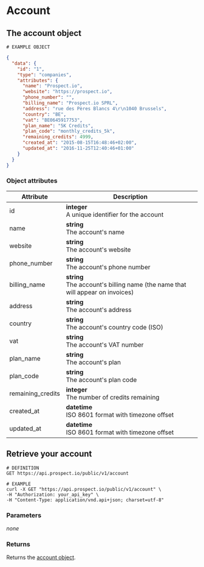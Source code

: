 # Account
## The account object
```
# EXAMPLE OBJECT
```

```json
{
  "data": {
    "id": "1",
    "type": "companies",
    "attributes": {
      "name": "Prospect.io",
      "website": "https://prospect.io",
      "phone_number": "",
      "billing_name": "Prospect.io SPRL",
      "address": "rue des Pères Blancs 4\r\n1040 Brussels",
      "country": "BE",
      "vat": "BE0645917753",
      "plan_name": "5K Credits",
      "plan_code": "monthly_credits_5k",
      "remaining_credits": 4999,
      "created_at": "2015-08-15T16:48:46+02:00",
      "updated_at": "2016-11-25T12:40:46+01:00"
    }
  }
}
```

### Object attributes
Attribute | Description
--------- | -----------
id | **integer** <br />A unique identifier for the account
name | **string** <br />The account's name
website | **string** <br />The account's website
phone_number | **string** <br />The account's phone number
billing_name | **string** <br />The account's billing name (the name that will appear on invoices)
address | **string** <br />The account's address
country | **string** <br />The account's country code (ISO)
vat | **string** <br />The account's VAT number
plan_name | **string** <br />The account's plan
plan_code | **string** <br />The account's plan code
remaining_credits | **integer** <br />The number of credits remaining
created_at | **datetime** <br />ISO 8601 format with timezone offset
updated_at | **datetime** <br />ISO 8601 format with timezone offset

## Retrieve your account
```shell
# DEFINITION
GET https://api.prospect.io/public/v1/account

# EXAMPLE
curl -X GET "https://api.prospect.io/public/v1/account" \
-H "Authorization: your_api_key" \
-H "Content-Type: application/vnd.api+json; charset=utf-8"
```

### Parameters
*none*

### Returns
Returns the [account object](#the-account-object).
